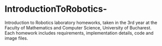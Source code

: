 # IntroductionToRobotics-
Introduction to Robotics laboratory homeworks, taken in the 3rd year at the Faculty of Mathematics and Computer Science, University of Bucharest. Each homework includes requirements, implementation details, code and image files.
